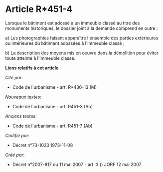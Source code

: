 # Article R*451-4

Lorsque le bâtiment est adossé à un immeuble classé au titre des monuments historiques, le dossier joint à la demande
comprend en outre :

a) Les photographies faisant apparaître l'ensemble des parties extérieures ou intérieures du bâtiment adossées à l'immeuble
classé ;

b) La description des moyens mis en oeuvre dans la démolition pour éviter toute atteinte à l'immeuble classé.

**Liens relatifs à cet article**

_Cité par_:

  - Code de l'urbanisme - art. R*430-13 (M)

_Nouveaux textes_:

  - Code de l'urbanisme - art. R451-3 (Ab)

_Anciens textes_:

  - Code de l'urbanisme - art. R451-7 (Ab)

_Codifié par_:

  - Décret n°73-1023 1973-11-08

_Créé par_:

  - Décret n°2007-817 du 11 mai 2007 - art. 3 () JORF 12 mai 2007

